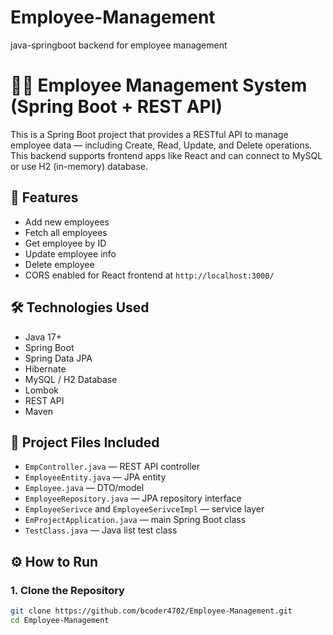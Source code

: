 # Employee-Management
java-springboot backend for employee management


# 🧑‍💼 Employee Management System (Spring Boot + REST API)

This is a Spring Boot project that provides a RESTful API to manage employee data — including Create, Read, Update, and Delete operations. This backend supports frontend apps like React and can connect to MySQL or use H2 (in-memory) database.

## 🚀 Features

- Add new employees
- Fetch all employees
- Get employee by ID
- Update employee info
- Delete employee
- CORS enabled for React frontend at `http://localhost:3000/`

## 🛠 Technologies Used

- Java 17+
- Spring Boot
- Spring Data JPA
- Hibernate
- MySQL / H2 Database
- Lombok
- REST API
- Maven

## 📁 Project Files Included

- `EmpController.java` — REST API controller
- `EmployeeEntity.java` — JPA entity
- `Employee.java` — DTO/model
- `EmployeeRepository.java` — JPA repository interface
- `EmployeeSerivce` and `EmployeeSerivceImpl` — service layer
- `EmProjectApplication.java` — main Spring Boot class
- `TestClass.java` — Java list test class

## ⚙️ How to Run

### 1. Clone the Repository
```bash
git clone https://github.com/bcoder4702/Employee-Management.git
cd Employee-Management
